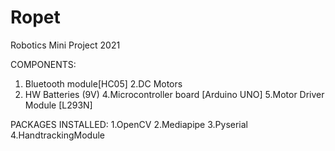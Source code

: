 # Ropet
Robotics Mini Project 2021

COMPONENTS:
1. Bluetooth module[HC05] 
2.DC Motors
3. HW Batteries (9V) 
4.Microcontroller board [Arduino UNO] 
5.Motor Driver Module [L293N]

PACKAGES INSTALLED:
1.OpenCV
2.Mediapipe
3.Pyserial
4.HandtrackingModule
